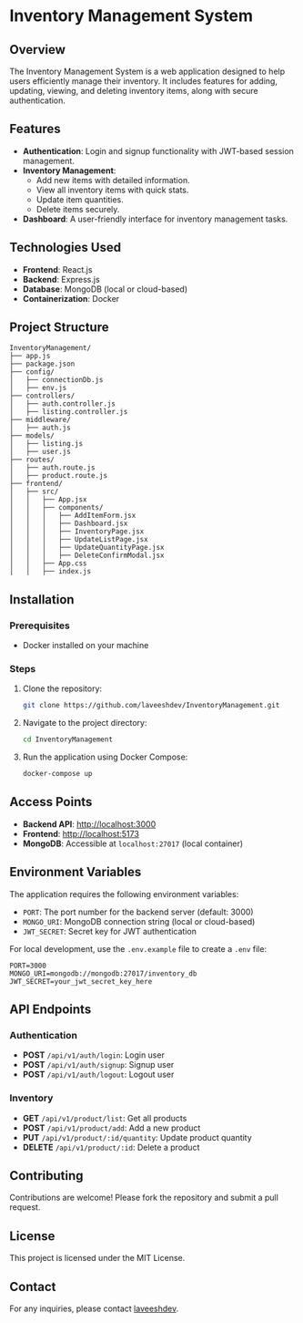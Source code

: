 # Inventory Management System

## Overview

The Inventory Management System is a web application designed to help users efficiently manage their inventory. It includes features for adding, updating, viewing, and deleting inventory items, along with secure authentication.

## Features

- **Authentication**: Login and signup functionality with JWT-based session management.
- **Inventory Management**:
  - Add new items with detailed information.
  - View all inventory items with quick stats.
  - Update item quantities.
  - Delete items securely.
- **Dashboard**: A user-friendly interface for inventory management tasks.

## Technologies Used

- **Frontend**: React.js
- **Backend**: Express.js
- **Database**: MongoDB (local or cloud-based)
- **Containerization**: Docker

## Project Structure

```
InventoryManagement/
├── app.js
├── package.json
├── config/
│   ├── connectionDb.js
│   ├── env.js
├── controllers/
│   ├── auth.controller.js
│   ├── listing.controller.js
├── middleware/
│   ├── auth.js
├── models/
│   ├── listing.js
│   ├── user.js
├── routes/
│   ├── auth.route.js
│   ├── product.route.js
├── frontend/
│   ├── src/
│   │   ├── App.jsx
│   │   ├── components/
│   │   │   ├── AddItemForm.jsx
│   │   │   ├── Dashboard.jsx
│   │   │   ├── InventoryPage.jsx
│   │   │   ├── UpdateListPage.jsx
│   │   │   ├── UpdateQuantityPage.jsx
│   │   │   ├── DeleteConfirmModal.jsx
│   │   ├── App.css
│   │   ├── index.js
```

## Installation

### Prerequisites

- Docker installed on your machine

### Steps

1. Clone the repository:
   ```bash
   git clone https://github.com/laveeshdev/InventoryManagement.git
   ```
2. Navigate to the project directory:
   ```bash
   cd InventoryManagement
   ```
3. Run the application using Docker Compose:
   ```bash
   docker-compose up
   ```

## Access Points

- **Backend API**: [http://localhost:3000](http://localhost:3000)
- **Frontend**: [http://localhost:5173](http://localhost:5173)
- **MongoDB**: Accessible at `localhost:27017` (local container)

## Environment Variables

The application requires the following environment variables:

- `PORT`: The port number for the backend server (default: 3000)
- `MONGO_URI`: MongoDB connection string (local or cloud-based)
- `JWT_SECRET`: Secret key for JWT authentication

For local development, use the `.env.example` file to create a `.env` file:

```properties
PORT=3000
MONGO_URI=mongodb://mongodb:27017/inventory_db
JWT_SECRET=your_jwt_secret_key_here
```

## API Endpoints

### Authentication

- **POST** `/api/v1/auth/login`: Login user
- **POST** `/api/v1/auth/signup`: Signup user
- **POST** `/api/v1/auth/logout`: Logout user

### Inventory

- **GET** `/api/v1/product/list`: Get all products
- **POST** `/api/v1/product/add`: Add a new product
- **PUT** `/api/v1/product/:id/quantity`: Update product quantity
- **DELETE** `/api/v1/product/:id`: Delete a product

## Contributing

Contributions are welcome! Please fork the repository and submit a pull request.

## License

This project is licensed under the MIT License.

## Contact

For any inquiries, please contact [laveeshdev](https://github.com/laveeshdev).
